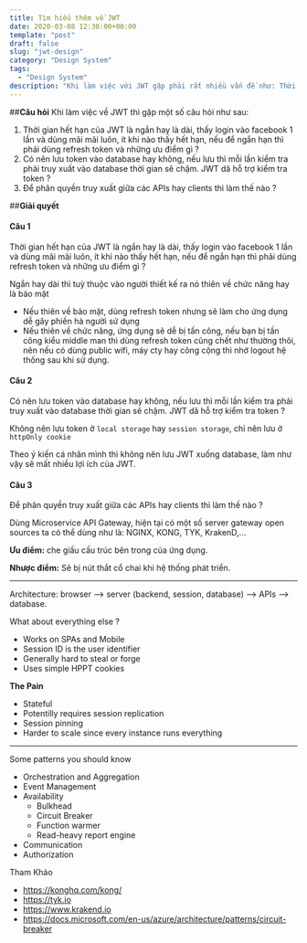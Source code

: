 ```yaml
---
title: Tìm hiểu thêm về JWT
date: 2020-03-08 12:30:00+00:00
template: "post"
draft: false
slug: "jwt-design"
category: "Design System"
tags:
  - "Design System"
description: "Khi làm việc với JWT gặp phải rất nhiều vấn đề như: Thời gian hết hạn nên để ngắn hay để dài, ..."
---
```

##**Câu hỏi**
Khi làm việc về JWT thì gặp một số câu hỏi như sau:
1. Thời gian hết hạn của JWT là ngắn hay là dài, thấy login vào facebook 1 lần và dùng mãi mãi luôn, ít khi nào thấy hết hạn, nếu để ngắn hạn thì phải dùng refresh token và những ưu điểm gì ?
2. Có nên lưu token vào database hay không, nếu lưu thì mỗi lần kiểm tra phải truy xuất vào database thời gian sẽ chậm. JWT dã hỗ trợ kiểm tra token ?
3. Để phân quyền truy xuất giữa các APIs hay clients thì làm thế nào ?

##**Giải quyết**
#### Câu 1 #### 
Thời gian hết hạn của JWT là ngắn hay là dài, thấy login vào facebook 1 lần và dùng mãi mãi luôn, ít khi nào thấy hết hạn, nếu để ngắn hạn thì phải dùng refresh token và những ưu điểm gì ? 

Ngắn hay dài thì tuỳ thuộc vào người thiết kế ra nó thiên về chức năng hay là bảo mật 
  * Nếu thiên về bảo mật, dùng refresh token nhưng sẽ làm cho ứng dụng dễ gây phiền hà người sử dụng 
  * Nếu thiên về chức năng, ứng dụng sẽ dễ bị tấn công, nếu bạn bị tấn công kiểu middle man thì dùng refresh token cũng chết như thường thôi, nên nếu có dùng public wifi, máy cty hay công cộng thì nhớ logout hệ thống sau khi sử dụng.

#### Câu 2 #### 
Có nên lưu token vào database hay không, nếu lưu thì mỗi lần kiểm tra phải truy xuất vào database thời gian sẽ chậm. JWT dã hỗ trợ kiểm tra token ?

Không nên lưu token ở `local storage` hay `session storage`, chỉ nên lưu ở `httpOnly cookie`

Theo ý kiến cá nhân mình thì không nên lưu JWT xuống database, làm như vậy sẽ mất nhiều lợi ích của JWT.

#### Câu 3 #### 
Để phân quyền truy xuất giữa các APIs hay clients thì làm thế nào ?

Dùng Microservice API Gateway, hiện tại có một số server gateway open sources ta có thể dùng như là: NGINX, KONG, TYK, KrakenD,...

**Ưu điểm:** che giấu cấu trúc bên trong của ứng dụng.

**Nhược điểm:** Sẽ bị nút thắt cổ chai khi hệ thống phát triển.

---

Architecture: browser --> server (backend, session, database) --> APIs --> database. 

What about everything else ?
- Works on SPAs and Mobile
- Session ID is the user identifier
- Generally hard to steal or forge
- Uses simple HPPT cookies

**The Pain**
- Stateful
- Potentilly requires session replication
- Session pinning
- Harder to scale since every instance runs everything

---

Some patterns you should know
  - Orchestration and Aggregation
  - Event Management   
  - Availability
    + Bulkhead
    + Circuit Breaker
    + Function warmer
    + Read-heavy report engine
  - Communication
  - Authorization


Tham Khảo
- https://konghq.com/kong/
- https://tyk.io
- https://www.krakend.io
- https://docs.microsoft.com/en-us/azure/architecture/patterns/circuit-breaker

